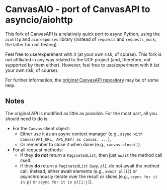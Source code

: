 # CanvasAIO - port of CanvasAPI to asyncio/aiohttp

This fork of CanvasAPI is a relatively quick port to async Python, using the `aiohttp` and `aioresponses` library (instead of `requests` and `requests_mock`; the latter for unit testing).

Feel free to use/experiment with it (at your own risk, of course).  This fork is *not* affiliated in any way related to the UCF project (and, therefore, not supported by them either).  However, feel free to use/experiment with it (at your own risk, of course).

For further information, the [original CanvasAPI repository](https://github.com/ucfopen/canvasapi) may be of some help.

## Notes

The original API is modified as little as possible.  For the most part, all you should need to do is:
- For the `Canvas` client object:
  - Either use it as an async context manager (e.g., `async with Canvas(API_URL, API_KEY) as canvas: ...`),
  - Or remember to close it when done (e.g., `canvas.close()`).
- For all request methods:
  - If they **do _not_** return a `PaginatedList`, then just `await` the method call itself.
  - If they **do** return a `PaginatedList` (say, `pl`), do not await the method call; instead, either await elements (e.g., `await pl[i]`) or asynchronously iterate over the result or slices (e.g., `async for it in pl` or `async for it in pl[i:j]`).